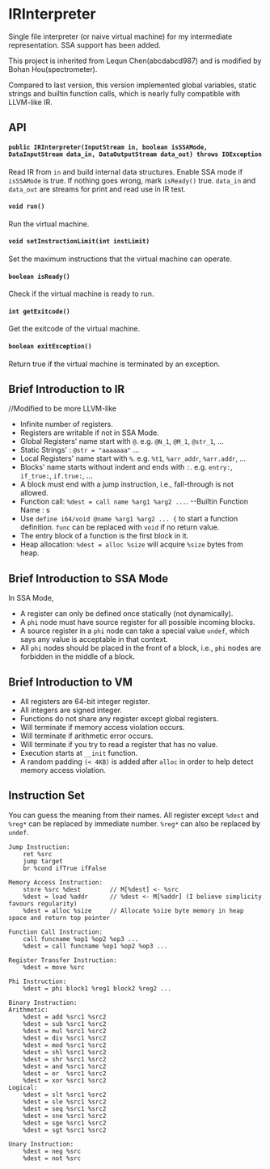 # IRInterpreter
Single file interpreter (or naive virtual machine) for my intermediate representation. SSA support has been added.

This project is inherited from Lequn Chen(abcdabcd987) and is modified by Bohan Hou(spectrometer). 

Compared to last version, this version implemented global variables, static strings and builtin function calls, which is nearly fully compatible with LLVM-like IR. 

## API

#### `public IRInterpreter(InputStream in, boolean isSSAMode, DataInputStream data_in, DataOutputStream data_out) throws IOException`
Read IR from `in` and build internal data structures. Enable SSA mode if `isSSAMode` is true. If nothing goes wrong, mark `isReady()` true.
`data_in` and `data_out` are streams for print and read use in IR test.

#### `void run()`
Run the virtual machine.

#### `void setInstructionLimit(int instLimit)`
Set the maximum instructions that the virtual machine can operate.

#### `boolean isReady()`
Check if the virtual machine is ready to run.

#### `int getExitcode()`
Get the exitcode of the virtual machine.

#### `boolean exitException()`
Return true if the virtual machine is terminated by an exception.

## Brief Introduction to IR
//Modified to be more LLVM-like

- Infinite number of registers.
- Registers are writable if not in SSA Mode.
- Global Registers' name start with `@`. e.g. `@N_1`, `@M_1`, `@str_1`, ...
- Static Strings' : `@str = "aaaaaaa"` ...
- Local Registers' name start with `%`. e.g. `%t1`, `%arr_addr`, `%arr.addr`, ...
- Blocks' name starts without indent and ends with `:`. e.g. `entry:`, `if_true:`, `if.true:`, ...
- A block must end with a jump instruction, i.e., fall-through is not allowed.
- Function call: `%dest = call name %arg1 %arg2 ...`.
--Builtin Function Name : s
- Use `define i64/void @name %arg1 %arg2 ... {` to start a function definition. `func` can be replaced with `void` if no return value.
- The entry block of a function is the first block in it.
- Heap allocation: `%dest = alloc %size` will acquire `%size` bytes from heap.

## Brief Introduction to SSA Mode
In SSA Mode,

- A register can only be defined once statically (not dynamically).
- A `phi` node must have source register for all possible incoming blocks.
- A source register in a `phi` node can take a special value `undef`, which says any value is acceptable in that context.
- All `phi` nodes should be placed in the front of a block, i.e., `phi` nodes are forbidden in the middle of a block.

## Brief Introduction to VM

- All registers are 64-bit integer register.
- All integers are signed integer.
- Functions do not share any register except global registers.
- Will terminate if memory access violation occurs.
- Will terminate if arithmetic error occurs.
- Will terminate if you try to read a register that has no value.
- Execution starts at `__init` function.
- A random padding `(< 4KB)` is added after `alloc` in order to help detect memory access violation.

## Instruction Set

You can guess the meaning from their names. All register except `%dest` and `%reg*` can be replaced by immediate number. `%reg*` can also be replaced by `undef`.

```
Jump Instruction:
    ret %src
    jump target
    br %cond ifTrue ifFalse

Memory Access Instruction:
    store %src %dest        // M[%dest] <- %src
    %dest = load %addr      // %dest <- M[%addr] (I believe simplicity favours regularity)
    %dest = alloc %size     // Allocate %size byte memory in heap space and return top pointer

Function Call Instruction:
    call funcname %op1 %op2 %op3 ...
    %dest = call funcname %op1 %op2 %op3 ...

Register Transfer Instruction:
    %dest = move %src

Phi Instruction:
    %dest = phi block1 %reg1 block2 %reg2 ...

Binary Instruction:
Arithmetic:
    %dest = add %src1 %src2
    %dest = sub %src1 %src2
    %dest = mul %src1 %src2
    %dest = div %src1 %src2
    %dest = mod %src1 %src2
    %dest = shl %src1 %src2
    %dest = shr %src1 %src2
    %dest = and %src1 %src2
    %dest = or  %src1 %src2
    %dest = xor %src1 %src2
Logical:
    %dest = slt %src1 %src2
    %dest = sle %src1 %src2
    %dest = seq %src1 %src2
    %dest = sne %src1 %src2
    %dest = sge %src1 %src2
    %dest = sgt %src1 %src2

Unary Instruction:
    %dest = neg %src
    %dest = not %src
    
```
